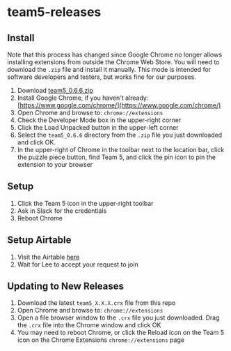 # team5-releases

## Install
Note that this process has changed since Google Chrome no longer allows installing extensions from outside the Chrome Web Store. You will need to download the `.zip` file and install it manually. This mode is intended for software developers and testers, but works fine for our purposes.

1. Download [team5_0.6.6.zip](https://github.com/ledwards/team5-releases/blob/main/team5_0.6.6.zip)
1. Install Google Chrome, if you haven't already: [https://www.google.com/chrome/](https://www.google.com/chrome/)
1. Open Chrome and browse to: `chrome://extensions`
1. Check the Developer Mode box in the upper-right corner
1. Click the Load Unpacked button in the upper-left corner
1. Select the `team5_0.6.6` directory from the `.zip` file you just downloaded and click OK.
1. In the upper-right of Chrome in the toolbar next to the location bar, click the puzzle piece button, find Team 5, and click the pin icon to pin the extension to your browser

## Setup
1. Click the Team 5 icon in the upper-right toolbar
1. Ask in Slack for the credentials
1. Reboot Chrome

## Setup Airtable
1. Visit the Airtable [here](https://airtable.com/app2sG7tv5J0ekxkL/tbl4rx9WX0EKaM2zj/viwpXGlumYvP951Xg?blocks=hide)
1. Wait for Lee to accept your request to join

## Updating to New Releases
1. Download the latest `team5_X.X.X.crx` file from this repo
1. Open Chrome and browse to: `chrome://extensions`
1. Open a file browser window to the `.crx` file you just downloaded. Drag the `.crx` file into the Chrome window and click OK
1. You may need to reboot Chrome, or click the Reload icon on the Team 5 icon on the Chrome Extensions `chrome://extensions` page
